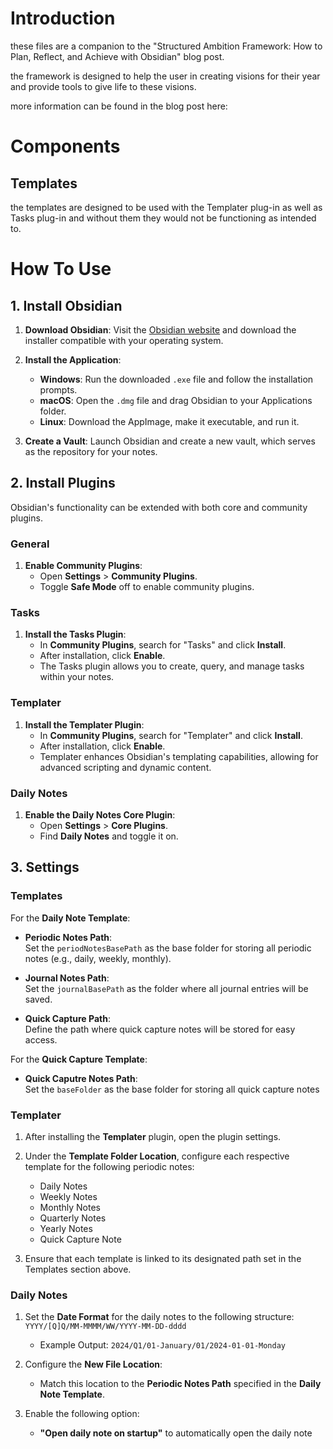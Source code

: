 # Introduction
these files are a companion to the "Structured Ambition Framework: How to Plan, Reflect, and Achieve with Obsidian" blog post.

the framework is designed to help the user in creating visions for their year and provide tools to give life to these visions.

more information can be found in the blog post here: 
# Components 

## Templates
the templates are designed to be used with the Templater plug-in as well as Tasks plug-in and without them they would not be functioning as intended to. 
# How To Use
## 1. Install Obsidian

1. **Download Obsidian**: Visit the [Obsidian website](https://obsidian.md/download) and download the installer compatible with your operating system.

2. **Install the Application**:
   - **Windows**: Run the downloaded `.exe` file and follow the installation prompts.
   - **macOS**: Open the `.dmg` file and drag Obsidian to your Applications folder.
   - **Linux**: Download the AppImage, make it executable, and run it.

3. **Create a Vault**: Launch Obsidian and create a new vault, which serves as the repository for your notes.

## 2. Install Plugins

Obsidian's functionality can be extended with both core and community plugins.

### General

1. **Enable Community Plugins**:
   - Open **Settings** > **Community Plugins**.
   - Toggle **Safe Mode** off to enable community plugins.

### Tasks

1. **Install the Tasks Plugin**:
   - In **Community Plugins**, search for "Tasks" and click **Install**.
   - After installation, click **Enable**.
   - The Tasks plugin allows you to create, query, and manage tasks within your notes.

### Templater

1. **Install the Templater Plugin**:
   - In **Community Plugins**, search for "Templater" and click **Install**.
   - After installation, click **Enable**.
   - Templater enhances Obsidian's templating capabilities, allowing for advanced scripting and dynamic content.

### Daily Notes

1. **Enable the Daily Notes Core Plugin**:
   - Open **Settings** > **Core Plugins**.
   - Find **Daily Notes** and toggle it on.

## 3. Settings

### Templates

For the **Daily Note Template**:

- **Periodic Notes Path**:  
  Set the `periodNotesBasePath` as the base folder for storing all periodic notes (e.g., daily, weekly, monthly).
  
- **Journal Notes Path**:  
  Set the `journalBasePath` as the folder where all journal entries will be saved.

- **Quick Capture Path**:  
  Define the path where quick capture notes will be stored for easy access.

For the **Quick Capture Template**:

- **Quick Caputre Notes Path**:  
  Set the `baseFolder` as the base folder for storing all quick capture notes
### Templater

1. After installing the **Templater** plugin, open the plugin settings.  
2. Under the **Template Folder Location**, configure each respective template for the following periodic notes:  
   - Daily Notes  
   - Weekly Notes  
   - Monthly Notes  
   - Quarterly Notes
   - Yearly Notes
   - Quick Capture Note

3. Ensure that each template is linked to its designated path set in the Templates section above.

### Daily Notes

1. Set the **Date Format** for the daily notes to the following structure:  
   `YYYY/[Q]Q/MM-MMMM/WW/YYYY-MM-DD-dddd`  
   - Example Output: `2024/Q1/01-January/01/2024-01-01-Monday`

2. Configure the **New File Location**:  
   - Match this location to the **Periodic Notes Path** specified in the **Daily Note Template**.

3. Enable the following option:  
   - **"Open daily note on startup"** to automatically open the daily note

